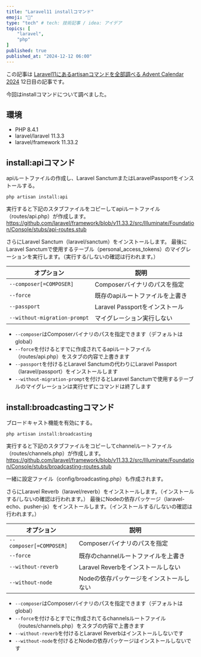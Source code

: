 ```yaml
---
title: "Laravel11 installコマンド"
emoji: "🐥"
type: "tech" # tech: 技術記事 / idea: アイデア
topics: [
    "laravel",
    "php"
]
published: true
published_at: "2024-12-12 06:00"
---
```


この記事は [Laravel11にあるartisanコマンドを全部調べる Advent Calendar 2024](https://adventar.org/calendars/10674) 12日目の記事です。

今回はinstallコマンドについて調べました。

## 環境

- PHP 8.4.1
- laravel/laravel 11.3.3
- laravel/framework 11.33.2

## install:apiコマンド

apiルートファイルの作成し、Laravel SanctumまたはLaravelPassportをインストールする。

```
php artisan install:api
```

実行すると下記のスタブファイルをコピーしてapiルートファイル（routes/api.php）が作成します。
https://github.com/laravel/framework/blob/v11.33.2/src/Illuminate/Foundation/Console/stubs/api-routes.stub

さらにLaravel Sanctum（laravel/sanctum）をインストールします。
最後にLaravel Sanctumで使用するテーブル（personal_access_tokens）のマイグレーションを実行します。（実行する/しないの確認は行われます。）

| オプション | 説明 |
| --- | --- |
| `--composer[=COMPOSER]` | Composerバイナリのパスを指定 |
| `--force` | 既存のapiルートファイルを上書き |
| `--passport` | Laravel Passportをインストール |
| `--without-migration-prompt` | マイグレーション実行しない |

- `--composer`はComposerバイナリのパスを指定できます（デフォルトはglobal）
- `--force`を付けるとすでに作成されてるapiルートファイル（routes/api.php）をスタブの内容で上書きます
- `--passport`を付けるとLaravel Sanctumの代わりにLaravel Passport（laravel/passport）をインストールします
- `--without-migration-prompt`を付けるとLaravel Sanctumで使用するテーブルのマイグレーションは実行せずにコマンドは終了します

## install:broadcastingコマンド

ブロードキャスト機能を有効にする。

```
php artisan install:broadcasting
```

実行すると下記のスタブファイルをコピーしてchannelルートファイル（routes/channels.php）が作成します。
https://github.com/laravel/framework/blob/v11.33.2/src/Illuminate/Foundation/Console/stubs/broadcasting-routes.stub

一緒に設定ファイル（config/broadcasting.php）も作成されます。

さらにLaravel Reverb（laravel/reverb）をインストールします。（インストールする/しないの確認は行われます。）
最後にNodeの依存パッケージ（laravel-echo、pusher-js）をインストールします。（インストールする/しないの確認は行われます。）

| オプション | 説明 |
| --- | --- |
| `--composer[=COMPOSER]` | Composerバイナリのパスを指定 |
| `--force` | 既存のchannelルートファイルを上書き |
| `--without-reverb` | Laravel Reverbをインストールしない |
| `--without-node` | Nodeの依存パッケージをインストールしない |

- `--composer`はComposerバイナリのパスを指定できます（デフォルトはglobal）
- `--force`を付けるとすでに作成されてるchannelsルートファイル（routes/channels.php）をスタブの内容で上書きます
- `--without-reverb`を付けるとLaravel Reverbはインストールしないです
- `--without-node`を付けるとNodeの依存パッケージはインストールしないです